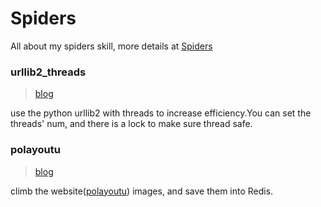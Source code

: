 # Spiders
All about my spiders skill, more details at [Spiders](http://blog.sidfate.com/spiders)

### urllib2_threads
> [blog](http://blog.sidfate.com/python-urllib2-threads/)

use the python urllib2 with threads to increase efficiency.You can set the threads' num, and there is a lock to make sure thread safe.

### polayoutu
> [blog](http://blog.sidfate.com/python-redis/)

climb the website([polayoutu](http://polayoutu.com)) images, and save them into Redis.
